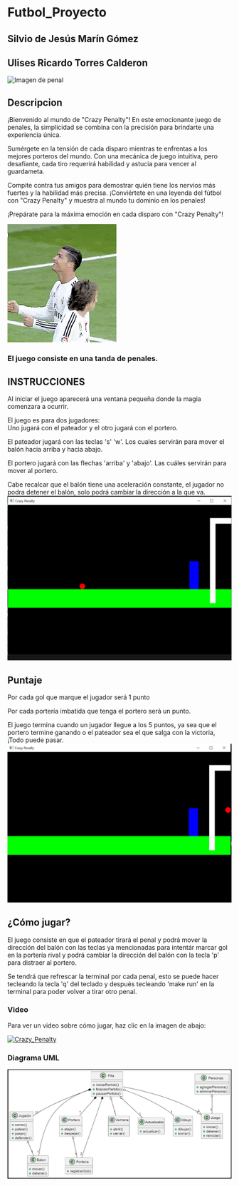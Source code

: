 # Futbol_Proyecto
## Silvio de Jesús Marín Gómez
## Ulises Ricardo Torres Calderon

![Imagen de penal](/assets/imagenes/penal.jpg)

## Descripcion
¡Bienvenido al mundo de "Crazy Penalty"! En este emocionante juego de penales, la simplicidad se combina con la precisión para brindarte una experiencia única.

Sumérgete en la tensión de cada disparo mientras te enfrentas a los mejores porteros del mundo. Con una mecánica de juego intuitiva, pero desafiante, cada tiro requerirá habilidad y astucia para vencer al guardameta.

Compite contra tus amigos para demostrar quién tiene los nervios más fuertes y la habilidad más precisa. ¡Conviértete en una leyenda del fútbol con "Crazy Penalty" y muestra al mundo tu dominio en los penales!

¡Prepárate para la máxima emoción en cada disparo con "Crazy Penalty"!

![Bicho festejando](assets/imagenes/Bicho.gif)

### El juego consiste en una tanda de penales.

## INSTRUCCIONES

Al iniciar el juego aparecerá una ventana pequeña donde la magia comenzara a ocurrir.

El juego es para dos jugadores:               
Uno jugará con el pateador y el otro jugará con el portero.

El pateador jugará con las teclas 's' 'w'. 
Los cuales servirán para mover el balón hacia arriba y hacia abajo.

El portero jugará con las flechas 'arriba' y 'abajo'. Las cuáles servirán para mover al portero.

Cabe recalcar que el balón tiene una aceleración constante, el jugador no podra detener el balón, solo podrá cambiar la dirección a la que va.
![Jugabilidad](assets/imagenes/Captura%20%20juego1.PNG)

## Puntaje
Por cada gol que marque el jugador será 1 punto

Por cada portería imbatida que tenga el portero será un punto.

El juego termina cuando un jugador llegue a los 5 puntos, ya sea que el portero termine ganando o el pateador sea el que salga con la victoria, ¡Todo puede pasar.
![Jugabilidad2](assets/imagenes/Captura%20juego2.PNG)

## ¿Cómo jugar?

El juego consiste en que el pateador tirará el penal y podrá mover la dirección del balón con las teclas ya mencionadas para intentár marcar gol en la portería rival y podrá cambiar la dirección del balón con la tecla 'p' para distraer al portero.

Se tendrá que refrescar la terminal por cada penal, esto se puede hacer tecleando la tecla 'q' del teclado y después tecleando 'make run' en la terminal para poder volver a tirar otro penal.

### Video

Para ver un video sobre cómo jugar, haz clic en la imagen de abajo:

[![Crazy_Penalty](http://img.youtube.com/vi/cf4NSgshvOY/0.jpg)](https://youtu.be/cf4NSgshvOY "Video Crazy Penalty")

### Diagrama UML
![DiagramaUML](assets/imagenes/Diagrama%20uml.PNG)









